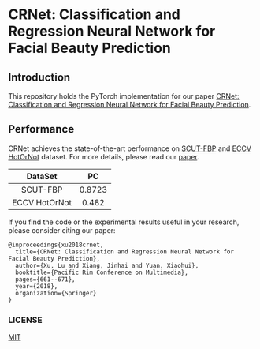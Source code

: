 # CRNet: Classification and Regression Neural Network for Facial Beauty Prediction

## Introduction
This repository holds the PyTorch implementation for our paper [CRNet: Classification and Regression Neural Network for Facial Beauty Prediction](https://link.springer.com/chapter/10.1007/978-3-030-00764-5_61).


## Performance 
CRNet achieves the state-of-the-art performance on [SCUT-FBP](http://www.hcii-lab.net/data/scut-fbp/en/introduce.html) 
and [ECCV HotOrNot](https://www.researchgate.net/publication/261595808_Female_Facial_Beauty_Dataset_ECCV2010_v10) dataset. For more details, please read our [paper](https://link.springer.com/chapter/10.1007/978-3-030-00764-5_61).

| DataSet | PC |
| :---: | :---: |
| SCUT-FBP | 0.8723 |
| ECCV HotOrNot | 0.482 |


If you find the code or the experimental results useful in your research, please consider citing our paper:
```
@inproceedings{xu2018crnet,
  title={CRNet: Classification and Regression Neural Network for Facial Beauty Prediction},
  author={Xu, Lu and Xiang, Jinhai and Yuan, Xiaohui},
  booktitle={Pacific Rim Conference on Multimedia},
  pages={661--671},
  year={2018},
  organization={Springer}
}
```

### LICENSE
[MIT](./LICENSE)
